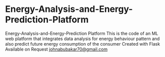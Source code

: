 # Energy-Analysis-and-Energy-Prediction-Platform
Energy-Analysis-and-Energy-Prediction Platform
This is the code of an ML web platform that integrates data analysis for energy behaviour pattern and also predict future energy consumption of the consumer 
Created with Flask
Available on Request johnabubakar70@gmail.com
